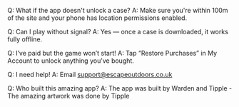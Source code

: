 Q: What if the app doesn't unlock a case?
A: Make sure you're within 100m of the site and your phone has location permissions enabled.

Q: Can I play without signal?
A: Yes — once a case is downloaded, it works fully offline.

Q: I’ve paid but the game won’t start!
A: Tap “Restore Purchases” in My Account to unlock anything you’ve bought.

Q: I need help!
A: Email support@escapeoutdoors.co.uk

Q: Who built this amazing app?
A: The app was built by Warden and Tipple - The amazing artwork was done by Tipple
